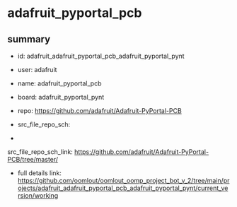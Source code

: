# adafruit_pyportal_pcb
 
## summary 
* id: adafruit_adafruit_pyportal_pcb_adafruit_pyportal_pynt
* user: adafruit
* name: adafruit_pyportal_pcb
* board: adafruit_pyportal_pynt
* repo: https://github.com/adafruit/Adafruit-PyPortal-PCB



* src_file_repo_sch: 
*
 src_file_repo_sch_link: https://github.com/adafruit/Adafruit-PyPortal-PCB/tree/master/
* full details link: https://github.com/oomlout/oomlout_oomp_project_bot_v_2/tree/main/projects/adafruit_adafruit_pyportal_pcb_adafruit_pyportal_pynt/current_version/working  






